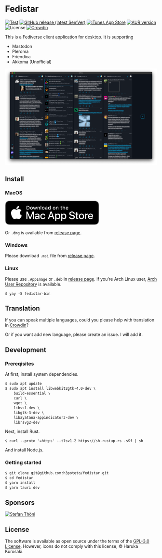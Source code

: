 # Fedistar
[![Test](https://github.com/h3poteto/fedistar/actions/workflows/test.yml/badge.svg)](https://github.com/h3poteto/fedistar/actions/workflows/test.yml)
[![GitHub release (latest SemVer)](https://img.shields.io/github/v/release/h3poteto/fedistar)](https://github.com/h3poteto/fedistar/releases)
[![iTunes App Store](https://img.shields.io/itunes/v/6445863996)](https://apps.apple.com/us/app/fedistar/id6445863996)
[![AUR version](https://img.shields.io/aur/version/fedistar-bin)](https://aur.archlinux.org/packages/fedistar-bin)
![License](https://img.shields.io/github/license/h3poteto/fedistar)
[![Crowdin](https://badges.crowdin.net/fedistar/localized.svg)](https://crowdin.com/project/fedistar)

This is a Fediverse client application for desktop. It is supporting

- Mastodon
- Pleroma
- Friendica
- Akkoma (Unofficial)

![screenshot](screenshot.png)

## Install
### MacOS
[![App Store](app-store.svg)](https://apps.apple.com/us/app/fedistar/id6445863996)

Or `.dmg` is available from [release page](https://github.com/h3poteto/fedistar/releases).

### Windows
Please download `.msi` file from [release page](https://github.com/h3poteto/fedistar/releases).

### Linux
Please use `.AppImage` or `.deb` in [release page](https://github.com/h3poteto/fedistar/releases).
If you're Arch Linux user, [Arch User Repository](https://aur.archlinux.org/packages/fedistar-bin) is available.

```
$ yay -S fedistar-bin
```

## Translation

If you can speak multiple languages, could you please help with translation in [Crowdin](https://crowdin.com/project/fedistar)?

Or if you want add new language, please create an issue. I will add it.

## Development
### Prereqisites
At first, install system dependencies.

```
$ sudo apt update
$ sudo apt install libwebkit2gtk-4.0-dev \
    build-essential \
    curl \
    wget \
    libssl-dev \
    libgtk-3-dev \
    libayatana-appindicator3-dev \
    librsvg2-dev
```

Next, install Rust.

```
$ curl --proto '=https' --tlsv1.2 https://sh.rustup.rs -sSf | sh
```

And install Node.js.

### Getting started

```
$ git clone git@github.com:h3poteto/fedistar.git
$ cd fedistar
$ yarn install
$ yarn tauri dev
```

## Sponsors
<a href="https://github.com/throwException"><img src="https://github.com/throwException.png" width="60px" alt="Stefan Thöni" /></a>

## License
The software is available as open source under the terms of the [GPL-3.0 License](https://www.gnu.org/licenses/gpl-3.0.en.html).
However, icons do not comply with this license, &copy; Haruka Kurosaki.
